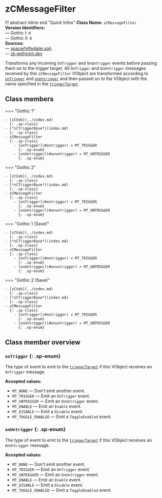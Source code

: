 # zCMessageFilter

!!! abstract inline end "Quick Infos"
    **Class Name:** `zCMessageFilter`<br/>
    **Version Identifiers:**<br />
    — Gothic I: `0`<br/>
    — Gothic II: `0`<br/>
    **Sources:**<br/>
    — [spacerhilfedatei.sph](https://wiki.worldofgothic.de/doku.php?id=spacer:hilfedatei)<br/>
    — [zk.gothickit.dev](https://zk.gothickit.dev/engine/objects/zCMessageFilter/)

Transforms any incoming `OnTrigger` and `OnUntrigger` events before passing them on to the trigger target. All
`OnTrigger` and `OnUntrigger` messages received by this `zCMessageFilter` VObject are transformed according to
[`onTrigger`](#ontrigger) and [`onUntrigger`](#onuntrigger) and then passed on to the VObject with the name specified
in the [`triggerTarget`](index.md#triggertarget).

## Class members

=== "Gothic 1"

    - [zCVob](../index.md)
      {: .sp-class}
    - [*zCTriggerBase*](index.md)
      {: .sp-class}
    - zCMessageFilter
      {: .sp-class}
        - [onTrigger](#ontrigger) = MT_TRIGGER
          {: .sp-enum}
        - [onUntrigger](#onuntrigger) = MT_UNTRIGGER
          {: .sp-enum}

=== "Gothic 2"

    - [zCVob](../index.md)
      {: .sp-class}
    - [*zCTriggerBase*](index.md)
      {: .sp-class}
    - zCMessageFilter
      {: .sp-class}
        - [onTrigger](#ontrigger) = MT_TRIGGER
          {: .sp-enum}
        - [onUntrigger](#onuntrigger) = MT_UNTRIGGER
          {: .sp-enum}

=== "Gothic 1 (Save)"

    - [zCVob](../index.md)
      {: .sp-class}
    - [*zCTriggerBase*](index.md)
      {: .sp-class}
    - zCMessageFilter
      {: .sp-class}
        - [onTrigger](#ontrigger) = MT_TRIGGER
          {: .sp-enum}
        - [onUntrigger](#onuntrigger) = MT_UNTRIGGER
          {: .sp-enum}

=== "Gothic 2 (Save)"

    - [zCVob](../index.md)
      {: .sp-class}
    - [*zCTriggerBase*](index.md)
      {: .sp-class}
    - zCMessageFilter
      {: .sp-class}
        - [onTrigger](#ontrigger) = MT_TRIGGER
          {: .sp-enum}
        - [onUntrigger](#onuntrigger) = MT_UNTRIGGER
          {: .sp-enum}

## Class member overview

### `onTrigger` {: .sp-enum}

The type of event to emit to the [`triggerTarget`](index.md#triggertarget) if this VObject receives an `OnTrigger` message.

**Accepted values:**

* `MT_NONE` — Don't emit another event.
* `MT_TRIGGER` — Emit an `OnTrigger` event.
* `MT_UNTRIGGER` — Emit an `OnUntrigger` event.
* `MT_ENABLE` — Emit an `Enable` event.
* `MT_DISABLE` — Emit a `Disable` event.
* `MT_TOGGLE_ENABLED` — Emit a `ToggleEnabled` event.

### `onUntrigger` {: .sp-enum}

The type of event to emit to the [`triggerTarget`](index.md#triggertarget) if this VObject receives an `OnUntrigger` message.

**Accepted values:**

* `MT_NONE` — Don't emit another event.
* `MT_TRIGGER` — Emit an `OnTrigger` event.
* `MT_UNTRIGGER` — Emit an `OnUntrigger` event.
* `MT_ENABLE` — Emit an `Enable` event.
* `MT_DISABLE` — Emit a `Disable` event.
* `MT_TOGGLE_ENABLED` — Emit a `ToggleEnabled` event.
